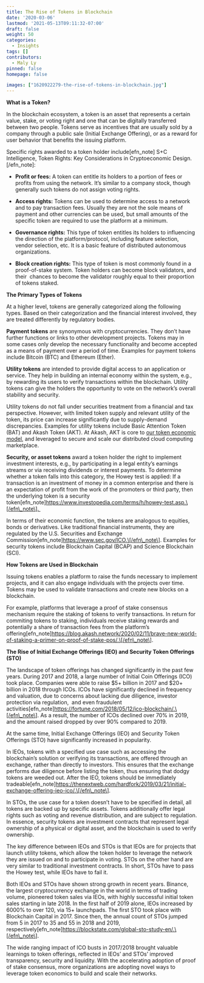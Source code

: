 ```yaml
---
title: The Rise of Tokens in Blockchain
date: '2020-03-06'
lastmod: '2021-05-13T09:11:32-07:00'
draft: false
weight: 50
categories:
  - Insights
tags: []
contributors:
  - Maly Ly
pinned: false
homepage: false

images: ["1620922279-the-rise-of-tokens-in-blockchain.jpg"]
---
```

**What is a Token?**

In the blockchain ecosystem, a token is an asset that represents a certain value, stake, or voting right and one that can be digitally transferred between two people. Tokens serve as incentives that are usually sold by a company through a public sale (Initial Exchange Offering), or as a reward for user behavior that benefits the issuing platform. 

Specific rights awarded to a token holder include\[efn\_note\] S+C Intelligence, Token Rights: Key Considerations in Cryptoeconomic Design.\[/efn\_note\]:  

*   **Profit or fees:** A token can entitle its holders to a portion of fees or profits from using the network. It’s similar to a company stock, though generally such tokens do not assign voting rights.  
    
*   **Access rights:** Tokens can be used to determine access to a network and to pay transaction fees. Usually they are not the sole means of payment and other currencies can be used, but small amounts of the specific token are required to use the platform at a minimum.  
    
*   **Governance rights:** This type of token entitles its holders to influencing the direction of the platform/protocol, including feature selection, vendor selection, etc. It is a basic feature of distributed autonomous organizations.  
    
*   **Block creation rights:** This type of token is most commonly found in a proof-of-stake system. Token holders can become block validators, and their  chances to become the validator roughly equal to their proportion of tokens staked.
    

**The Primary Types of Tokens**

At a higher level, tokens are generally categorized along the following types. Based on their categorization and the financial interest involved, they are treated differently by regulatory bodies.

**Payment tokens** are synonymous with cryptocurrencies. They don’t have further functions or links to other development projects. Tokens may in some cases only develop the necessary functionality and become accepted as a means of payment over a period of time. Examples for payment tokens include Bitcoin (BTC) and Ethereum (Ether).

**Utility tokens** are intended to provide digital access to an application or service. They help in building an internal economy within the system, e.g., by rewarding its users to verify transactions within the blockchain. Utility tokens can give the holders the opportunity to vote on the network’s overall stability and security. 

Utility tokens do not fall under securities treatment from a financial and tax perspective. However, with limited token supply and relevant utility of the token, its price can increase significantly due to supply-demand discrepancies. Examples for utility tokens include Basic Attention Token (BAT) and Akash Token (AKT). At Akash, AKT is core to [our token economic model](https://akash.network/static/akash-econ.pdf), and leveraged to secure and scale our distributed cloud computing marketplace.

**Security, or asset tokens** award a token holder the right to implement investment interests, e.g., by participating in a legal entity’s earnings streams or via receiving dividends or interest payments. To determine whether a token falls into this category, the Howey test is applied: If a transaction is an investment of money in a common enterprise and there is an expectation of profit from the work of the promoters or third party, then the underlying token is a security token\[efn\_note\]https://www.investopedia.com/terms/h/howey-test.asp.\[/efn\_note\]. 

In terms of their economic function, the tokens are analogous to equities, bonds or derivatives. Like traditional financial instruments, they are regulated by the U.S. Securities and Exchange Commission\[efn\_note\]https://www.sec.gov/ICO.\[/efn\_note\]. Examples for security tokens include Blockchain Capital (BCAP) and Science Blockchain (SCI).

**How Tokens are Used in Blockchain**

Issuing tokens enables a platform to raise the funds necessary to implement projects, and it can also engage individuals with the projects over time. Tokens may be used to validate transactions and create new blocks on a blockchain. 

For example, platforms that leverage a proof of stake consensus mechanism require the staking of tokens to verify transactions. In return for commiting tokens to staking, individuals receive staking rewards and potentially a share of transaction fees from the platform’s offering\[efn\_note\]https://blog.akash.network/2020/02/11/brave-new-world-of-staking-a-primer-on-proof-of-stake-pos/.\[/efn\_note\].

**The Rise of Initial Exchange Offerings (IEO) and Security Token Offerings (STO)**

The landscape of token offerings has changed significantly in the past few years. During 2017 and 2018, a large number of Initial Coin Offerings (ICO) took place. Companies were able to raise $5+ billion in 2017 and $20+ billion in 2018 through ICOs. ICOs have significantly declined in frequency and valuation, due to concerns about lacking due diligence, investor protection via regulation,  and even fraudulent activities\[efn\_note\]https://fortune.com/2018/05/12/ico-blockchain/.\[/efn\_note\]. As a result, the number of ICOs declined over 70% in 2019, and the amount raised dropped by over 90% compared to 2019.  

At the same time, Initial Exchange Offerings (IEO) and Security Token Offerings (STO) have significantly increased in popularity. 

In IEOs, tokens with a specified use case such as accessing the blockchain’s solution or verifying its transactions, are offered through an exchange, rather than directly to investors. This ensures that the exchange performs due diligence before listing the token, thus ensuring that dodgy tokens are weeded out. After the IEO, tokens should be immediately tradeable\[efn\_note\]https://thenextweb.com/hardfork/2019/03/21/initial-exchange-offering-ieo-ico/.\[/efn\_note\].

In STOs, the use case for a token doesn’t have to be specified in detail, all tokens are backed up by specific assets. Tokens additionally offer legal rights such as voting and revenue distribution, and are subject to regulation. In essence, security tokens are investment contracts that represent legal ownership of a physical or digital asset, and the blockchain is used to verify ownership.

The key difference between IEOs and STOs is that IEOs are for projects that launch utility tokens, which allow the token holder to leverage the network they are issued on and to participate in voting. STOs on the other hand are very similar to traditional investment contracts. In short, STOs have to pass the Howey test, while IEOs have to fail it.

Both IEOs and STOs have shown strong growth in recent years. Binance, the largest cryptocurrency exchange in the world in terms of trading volume, pioneered token sales via IEOs, with highly successful initial token sales starting in late 2018. In the first half of 2019 alone, IEOs increased by 6000% to over 120, via 15+ launchpads. The first STO took place with Blockchain Capital in 2017. Since then, the annual count of STOs jumped from 5 in 2017 to 35 and 55 in 2018 and 2019, respectively\[efn\_note\]https://blockstate.com/global-sto-study-en/.\[/efn\_note\].

The wide ranging impact of ICO busts in 2017/2018 brought valuable learnings to token offerings, reflected in IEOs’ and STOs’ improved transparency, security and liquidity. With the accelerating adoption of proof of stake consensus, more organizations are adopting novel ways to leverage token economics to build and scale their networks.
